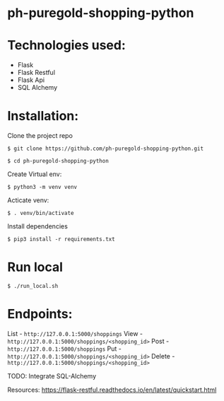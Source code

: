 # ph-puregold-shopping-python

# Technologies used:
- Flask
- Flask Restful
- Flask Api
- SQL Alchemy


# Installation:

Clone the project repo

`$ git clone https://github.com/ph-puregold-shopping-python.git`

`$ cd ph-puregold-shopping-python`

Create Virtual env:

`$ python3 -m venv venv`

Acticate venv:

`$ . venv/bin/activate`

Install dependencies

`$ pip3 install -r requirements.txt`

# Run local

`$ ./run_local.sh`

# Endpoints:

List - `http://127.0.0.1:5000/shoppings`
View - `http://127.0.0.1:5000/shoppings/<shopping_id>`
Post - `http://127.0.0.1:5000/shoppings`
Put  - `http://127.0.0.1:5000/shoppings/<shopping_id>`
Delete - `http://127.0.0.1:5000/shoppings/<shopping_id>` 

TODO:
Integrate SQL-Alchemy

Resources:
https://flask-restful.readthedocs.io/en/latest/quickstart.html
